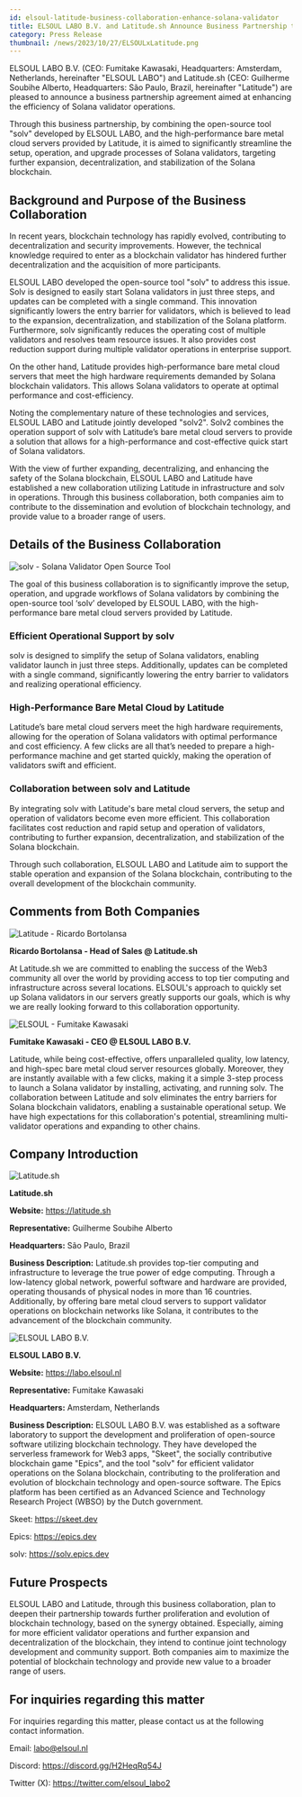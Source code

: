 ```yaml
---
id: elsoul-latitude-business-collaboration-enhance-solana-validator
title: ELSOUL LABO B.V. and Latitude.sh Announce Business Partnership to Enhance Solana Validator Operation Efficiency
category: Press Release
thumbnail: /news/2023/10/27/ELSOULxLatitude.png
---
```


ELSOUL LABO B.V. (CEO: Fumitake Kawasaki, Headquarters: Amsterdam, Netherlands,
hereinafter "ELSOUL LABO") and Latitude.sh (CEO: Guilherme Soubihe Alberto,
Headquarters: São Paulo, Brazil, hereinafter "Latitude") are pleased to announce
a business partnership agreement aimed at enhancing the efficiency of Solana
validator operations.

Through this business partnership, by combining the open-source tool "solv"
developed by ELSOUL LABO, and the high-performance bare metal cloud servers
provided by Latitude, it is aimed to significantly streamline the setup,
operation, and upgrade processes of Solana validators, targeting further
expansion, decentralization, and stabilization of the Solana blockchain.

## Background and Purpose of the Business Collaboration

In recent years, blockchain technology has rapidly evolved, contributing to
decentralization and security improvements. However, the technical knowledge
required to enter as a blockchain validator has hindered further
decentralization and the acquisition of more participants.

ELSOUL LABO developed the open-source tool "solv" to address this issue. Solv is
designed to easily start Solana validators in just three steps, and updates can
be completed with a single command. This innovation significantly lowers the
entry barrier for validators, which is believed to lead to the expansion,
decentralization, and stabilization of the Solana platform. Furthermore, solv
significantly reduces the operating cost of multiple validators and resolves
team resource issues. It also provides cost reduction support during multiple
validator operations in enterprise support.

On the other hand, Latitude provides high-performance bare metal cloud servers
that meet the high hardware requirements demanded by Solana blockchain
validators. This allows Solana validators to operate at optimal performance and
cost-efficiency.

Noting the complementary nature of these technologies and services, ELSOUL LABO
and Latitude jointly developed "solv2". Solv2 combines the operation support of
solv with Latitude’s bare metal cloud servers to provide a solution that allows
for a high-performance and cost-effective quick start of Solana validators.

With the view of further expanding, decentralizing, and enhancing the safety of
the Solana blockchain, ELSOUL LABO and Latitude have established a new
collaboration utilizing Latitude in infrastructure and solv in operations.
Through this business collaboration, both companies aim to contribute to the
dissemination and evolution of blockchain technology, and provide value to a
broader range of users.

## Details of the Business Collaboration

![solv - Solana Validator Open Source Tool](/news/2023/10/27/solvEN.png)

The goal of this business collaboration is to significantly improve the setup,
operation, and upgrade workflows of Solana validators by combining the
open-source tool ‘solv’ developed by ELSOUL LABO, with the high-performance bare
metal cloud servers provided by Latitude.

### Efficient Operational Support by solv

solv is designed to simplify the setup of Solana validators, enabling validator
launch in just three steps. Additionally, updates can be completed with a single
command, significantly lowering the entry barrier to validators and realizing
operational efficiency.

### High-Performance Bare Metal Cloud by Latitude

Latitude’s bare metal cloud servers meet the high hardware requirements,
allowing for the operation of Solana validators with optimal performance and
cost efficiency. A few clicks are all that’s needed to prepare a
high-performance machine and get started quickly, making the operation of
validators swift and efficient.

### Collaboration between solv and Latitude

By integrating solv with Latitude's bare metal cloud servers, the setup and
operation of validators become even more efficient. This collaboration
facilitates cost reduction and rapid setup and operation of validators,
contributing to further expansion, decentralization, and stabilization of the
Solana blockchain.

Through such collaboration, ELSOUL LABO and Latitude aim to support the stable
operation and expansion of the Solana blockchain, contributing to the overall
development of the blockchain community.

## Comments from Both Companies

![Latitude - Ricardo Bortolansa](/news/2023/10/27/RicardoBortolansa.png)

**Ricardo Bortolansa - Head of Sales @ Latitude.sh**

At Latitude.sh we are committed to enabling the success of the Web3 community
all over the world by providing access to top tier computing and infrastructure
across several locations. ELSOUL's approach to quickly set up Solana validators
in our servers greatly supports our goals, which is why we are really looking
forward to this collaboration opportunity.

![ELSOUL - Fumitake Kawasaki](/news/2023/10/27/FumitakeKawasaki.png)

**Fumitake Kawasaki - CEO @ ELSOUL LABO B.V.**

Latitude, while being cost-effective, offers unparalleled quality, low latency,
and high-spec bare metal cloud server resources globally. Moreover, they are
instantly available with a few clicks, making it a simple 3-step process to
launch a Solana validator by installing, activating, and running solv. The
collaboration between Latitude and solv eliminates the entry barriers for Solana
blockchain validators, enabling a sustainable operational setup. We have high
expectations for this collaboration's potential, streamlining multi-validator
operations and expanding to other chains.

## Company Introduction

![Latitude.sh](/news/2023/10/27/LatitudeSh.png)

**Latitude.sh**

**Website:** https://latitude.sh

**Representative:** Guilherme Soubihe Alberto

**Headquarters:** São Paulo, Brazil

**Business Description:** Latitude.sh provides top-tier computing and
infrastructure to leverage the true power of edge computing. Through a
low-latency global network, powerful software and hardware are provided,
operating thousands of physical nodes in more than 16 countries. Additionally,
by offering bare metal cloud servers to support validator operations on
blockchain networks like Solana, it contributes to the advancement of the
blockchain community.

![ELSOUL LABO B.V.](/news/2023/10/27/elsoulEN.png)

**ELSOUL LABO B.V.**

**Website:** https://labo.elsoul.nl

**Representative:** Fumitake Kawasaki

**Headquarters:** Amsterdam, Netherlands

**Business Description:** ELSOUL LABO B.V. was established as a software
laboratory to support the development and proliferation of open-source software
utilizing blockchain technology. They have developed the serverless framework
for Web3 apps, "Skeet", the socially contributive blockchain game "Epics", and
the tool "solv" for efficient validator operations on the Solana blockchain,
contributing to the proliferation and evolution of blockchain technology and
open-source software. The Epics platform has been certified as an Advanced
Science and Technology Research Project (WBSO) by the Dutch government.

Skeet: https://skeet.dev

Epics: https://epics.dev

solv: https://solv.epics.dev

## Future Prospects

ELSOUL LABO and Latitude, through this business collaboration, plan to deepen
their partnership towards further proliferation and evolution of blockchain
technology, based on the synergy obtained. Especially, aiming for more efficient
validator operations and further expansion and decentralization of the
blockchain, they intend to continue joint technology development and community
support. Both companies aim to maximize the potential of blockchain technology
and provide new value to a broader range of users.

## For inquiries regarding this matter

For inquiries regarding this matter, please contact us at the following contact
information.

Email: labo@elsoul.nl

Discord: https://discord.gg/H2HeqRq54J

Twitter (X): https://twitter.com/elsoul_labo2
